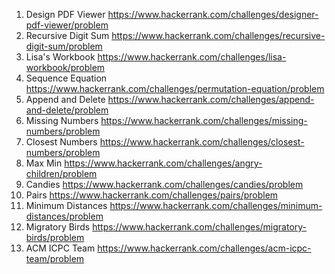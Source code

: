 1. Design PDF Viewer https://www.hackerrank.com/challenges/designer-pdf-viewer/problem
2. Recursive Digit Sum https://www.hackerrank.com/challenges/recursive-digit-sum/problem 
3. Lisa's Workbook https://www.hackerrank.com/challenges/lisa-workbook/problem
4. Sequence Equation https://www.hackerrank.com/challenges/permutation-equation/problem
5. Append and Delete https://www.hackerrank.com/challenges/append-and-delete/problem
6. Missing Numbers https://www.hackerrank.com/challenges/missing-numbers/problem
7. Closest Numbers https://www.hackerrank.com/challenges/closest-numbers/problem
8. Max Min https://www.hackerrank.com/challenges/angry-children/problem
9. Candies https://www.hackerrank.com/challenges/candies/problem
10. Pairs https://www.hackerrank.com/challenges/pairs/problem
11. Minimum Distances https://www.hackerrank.com/challenges/minimum-distances/problem
12. Migratory Birds https://www.hackerrank.com/challenges/migratory-birds/problem
13. ACM ICPC Team https://www.hackerrank.com/challenges/acm-icpc-team/problem
